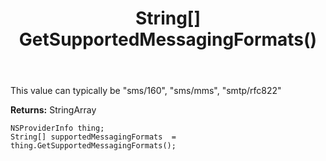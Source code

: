 ﻿---
uid: crmscript_ref_NSProviderInfo_GetSupportedMessagingFormats
title: String[] GetSupportedMessagingFormats()
intellisense: NSProviderInfo.GetSupportedMessagingFormats
keywords: NSProviderInfo, GetSupportedMessagingFormats
so.topic: reference
---

This value can typically be "sms/160", "sms/mms", "smtp/rfc822"

**Returns:** StringArray


```crmscript
NSProviderInfo thing;
String[] supportedMessagingFormats  = thing.GetSupportedMessagingFormats();
```


